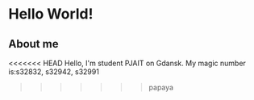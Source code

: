 # Hello World!
## About me
<<<<<<< HEAD
Hello, I'm student PJAIT on Gdansk. My magic number is:s32832, s32942, s32991
>>>>>>> papaya
